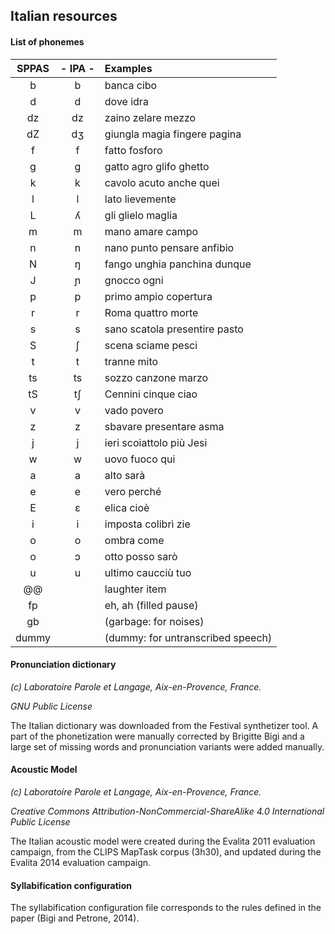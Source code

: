 ## Italian resources

#### List of phonemes

| SPPAS | - IPA - | Examples             |
|:-----:|:-------:|:---------------------|
|   b   |    b    |     banca  cibo  |
|   d   |    d    |     dove  idra   |
|  dz   |   dz    |    zaino  zelare  mezzo  |
|  dZ   |   dʒ    |    giungla  magia  fingere  pagina     |
|   f   |    f    |      fatto  fosforo   |
|   g   |    ɡ    |     gatto  agro  glifo  ghetto |
|   k   |    k    |     cavolo  acuto  anche  quei   |
|   l   |    l    |     lato  lievemente      |
|   L   |    ʎ    |     gli  glielo  maglia     |
|   m   |    m    |     mano  amare  campo     |
|   n   |    n    |     nano  punto  pensare  anfibio    |
|   N   |    ŋ    |     fango  unghia  panchina  dunque |
|   J   |    ɲ    |     gnocco  ogni      |
|   p   |    p    |     primo  ampio  copertura      |
|   r   |    r    |     Roma  quattro  morte      |
|   s   |    s    |     sano  scatola  presentire  pasto  |
|   S   |    ʃ    |     scena  sciame  pesci     |
|   t   |    t    |     tranne  mito       |
|  ts   |   ts    |    sozzo  canzone  marzo      |
|  tS   |   tʃ    |    Cennini  cinque  ciao     |
|   v   |    v    |     vado  povero       |
|   z   |    z    |     sbavare  presentare  asma     |
|   j   |    j    |     ieri  scoiattolo  più  Jesi   |
|   w   |    w    |     uovo  fuoco  qui     |
|   a   |    a    |     alto  sarà      |
|   e   |    e    |     vero  perché      |
|   E   |    ɛ    |     elica  cioè      |
|   i   |    i    |     imposta  colibrì  zie     |
|   o   |    o    |     ombra  come      |
|   o   |    ɔ    |     otto  posso  sarò     |
|   u   |    u    |     ultimo  caucciù  tuo    |
| @@    |         | laughter item        |
| fp    |         | eh, ah (filled pause) |
| gb    |         | (garbage: for noises) |
| dummy |         | (dummy: for untranscribed speech) |



#### Pronunciation dictionary

*(c) Laboratoire Parole et Langage, Aix-en-Provence, France.*

*GNU Public License*

The Italian dictionary was downloaded from the Festival synthetizer tool.
A part of the phonetization were manually corrected by Brigitte Bigi
and a large set of missing words and pronunciation variants were added
manually.


#### Acoustic Model

*(c) Laboratoire Parole et Langage, Aix-en-Provence, France.*

*Creative Commons Attribution-NonCommercial-ShareAlike 4.0 International Public License*

The Italian acoustic model were created during the Evalita 2011 evaluation
campaign, from the CLIPS MapTask corpus (3h30), and updated during the
Evalita 2014 evaluation campaign.



#### Syllabification configuration

The syllabification configuration file corresponds to the rules defined
in the paper (Bigi and Petrone, 2014).
